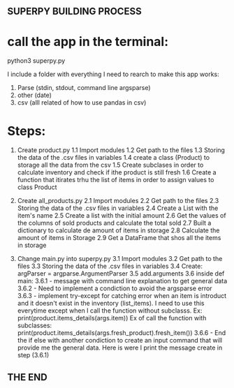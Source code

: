 ## SUPERPY BUILDING PROCESS

# call the app in the terminal:
python3 superpy.py

I include a folder with everything I need to rearch to make this app works:
1. Parse (stdin, stdout, command line argsparse)
2. other (date)
3. csv (alll related of how to use pandas in csv)

# Steps:
1. Create product.py
1.1 Import modules
1.2 Get path to the files
1.3 Storing the data of the .csv files in variables
1.4 create a class (Product) to storage all the data from the csv
1.5 Create subclases in order to calculate inventory and check if ithe product is still fresh
1.6 Create a function that itirates trhu the list of items in order to assign values to class Product

2. Create all_products.py
2.1 Import modules
2.2 Get path to the files
2.3 Storing the data of the .csv files in variables
2.4 Create a List with the item's name
2.5 Create a list with the initial amount
2.6 Get the values of the columns of sold products and calculate the total sold
2.7 Built a dictionary to calculate de amount of items in storage
2.8 Calculate the amount of items in Storage
2.9 Get a DataFrame that shos all the items in storage

3. Change main.py into superpy.py
3.1 Import modules
3.2 Get path to the files
3.3 Storing the data of the .csv files in variables
3.4 Create: argParser = argparse.ArgumentParser
3.5 add.arguments
3.6 inside def main:
3.6.1 - message with command line explanation to get general data
3.6.2 - Need to implement a condiction to avoid the argsparse error
3.6.3 - implement try-except for catching error when an item is introduct and it doesn't exist in the inventory (list_items). 
I need to use this everytime except when I call the function without subclasss. Ex:
print(product.items_details(args.item))
Ex of call the function with subclasses:
print(product.items_details(args.fresh_product).fresh_item())
3.6.6 - End the if else with another condiction to create an input command that will provide me the general data. Here is were I print the message create in step (3.6.1)

## THE END

